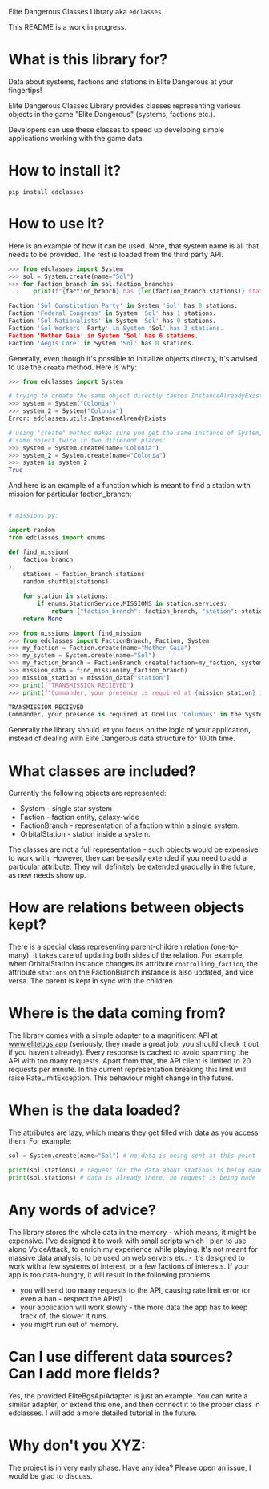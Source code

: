 Elite Dangerous Classes Library aka `edclasses`

This README is a work in progress.

# What is this library for?
Data about systems, factions and stations in Elite Dangerous at your fingertips!

Elite Dangerous Classes Library provides classes representing various objects in the game "Elite Dangerous" (systems, factions etc.).

Developers can use these classes to speed up developing simple applications working with the game data.

# How to install it?
`pip install edclasses`

# How to use it?
Here is an example of how it can be used. Note, that system name is all that needs to be provided. The rest is loaded
from the third party API.
```python
>>> from edclasses import System
>>> sol = System.create(name="Sol")
>>> for faction_branch in sol.faction_branches:
...    print(f"{faction_branch} has {len(faction_branch.stations)} stations.")

Faction 'Sol Constitution Party' in System 'Sol' has 0 stations.
Faction 'Federal Congress' in System 'Sol' has 1 stations.
Faction 'Sol Nationalists' in System 'Sol' has 0 stations.
Faction 'Sol Workers' Party' in System 'Sol' has 3 stations.
Faction 'Mother Gaia' in System 'Sol' has 6 stations.
Faction 'Aegis Core' in System 'Sol' has 0 stations.
```

Generally, even though it's possible to initialize objects directly, it's advised to use the `create` method. Here is why:

```python
>>> from edclasses import System

# trying to create the same object directly causes InstanceAlreadyExists error
>>> system = System("Colonia")
>>> system_2 = System("Colonia")
Error: edclasses.utils.InstanceAlreadyExists

# using "create" method makes sure you get the same instance of System, so you don't have to worry about creating the
# same object twice in two different places:
>>> system = System.create(name="Colonia")
>>> system_2 = System.create(name="Colonia")
>>> system is system_2
True
```

And here is an example of a function which is meant to find a station with mission for particular faction_branch:
```python

# missions.py:

import random
from edclasses import enums

def find_mission(
    faction_branch
):
    stations = faction_branch.stations
    random.shuffle(stations)

    for station in stations:
        if enums.StationService.MISSIONS in station.services:
            return {"faction_branch": faction_branch, "station": station}
    return None

>>> from missions import find_mission
>>> from edclasses import FactionBranch, Faction, System
>>> my_faction = Faction.create(name="Mother Gaia")
>>> my_system = System.create(name="Sol")
>>> my_faction_branch = FactionBranch.create(faction=my_faction, system=my_system)
>>> mission_data = find_mission(my_faction_branch)
>>> mission_station = mission_data["station"]
>>> print(f"TRANSMISSION RECIEVED")
>>> print(f"Commander, your presence is required at {mission_station} in the {mission_station.system}!")

TRANSMISSION RECIEVED
Commander, your presence is required at Ocellus 'Columbus' in the System 'Sol'!
```

Generally the library should let you focus on the logic of your application, instead of dealing with Elite Dangerous
data structure for 100th time.

# What classes are included?
Currently the following objects are represented:
- System - single star system
- Faction - faction entity, galaxy-wide
- FactionBranch - representation of a faction within a single system.
- OrbitalStation - station inside a system.

The classes are not a full representation - such objects would be expensive to work with. However, they can be easily
extended if you need to add a particular attribute. They will definitely be extended gradually in the future, as new
needs show up.

# How are relations between objects kept?
There is a special class representing parent-children relation (one-to-many). It takes care of updating both sides of
the relation. For example, when OrbitalStation instance changes its attribute `controlling_faction`, the attribute `stations` on the
FactionBranch instance is also updated, and vice versa. The parent is kept in sync with the children.

# Where is the data coming from?
The library comes with a simple adapter to a magnificent API at www.elitebgs.app (seriously, they made a great job, you
should check it out if you haven't already).
Every response is cached to avoid spamming the API with too many requests.
Apart from that, the API client is limited to 20 requests per minute. In the current representation breaking this limit
will raise RateLimitException. This behaviour might change in the future.

# When is the data loaded?
The attributes are lazy, which means they get filled with data as you access them. For example:
```python
sol = System.create(name="Sol") # no data is being sent at this point

print(sol.stations) # request for the data about stations is being made.
print(sol.stations) # data is already there, no request is being made
```

[//]: # (TODO: add info about how caching works)

# Any words of advice?
The library stores the whole data in the memory - which means, it might be expensive. I've designed it to work
with small scripts which I plan to use along VoiceAttack, to enrich my experience while playing. It's not meant for
massive data analysis, to be used on web servers etc. - it's designed to work with a few systems of interest, or a few
factions of interests. If your app is too data-hungry, it will result in the following problems:
- you will send too many requests to the API, causing rate limit error (or even a ban - respect the APIs!)
- your application will work slowly - the more data the app has to keep track of, the slower it runs
- you might run out of memory.

# Can I use different data sources? Can I add more fields?
Yes, the provided EliteBgsApiAdapter is just an example. You can write a similar adapter, or extend this one, and then
connect it to the proper class in edclasses. I will add a more detailed tutorial in the future.

# Why don't you XYZ:
The project is in very early phase. Have any idea? Please open an issue, I would be glad to discuss.
